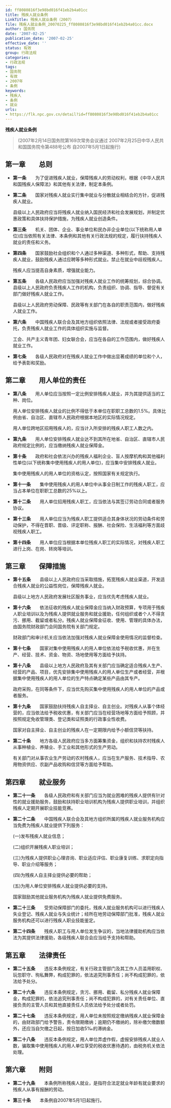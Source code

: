 ```yaml
---
id: ff8080816f3e98bd016f41eb2b4a01cc
title: 残疾人就业条例
LinkTitle: 残疾人就业条例（2007）
file: 残疾人就业条例_20070225_ff8080816f3e98bd016f41eb2b4a01cc.docx
author: 国务院
date: '2007-02-25'
publication_date: '2007-02-25'
effective_date: ''
status: 有效
group: 行政法规
categories:
- 行政法规
tags:
- 国务院
- 有效
- 2007年
- 条例
keywords:
- 残疾人
- 条例
- 就业
urls:
- https://flk.npc.gov.cn/detail?id=ff8080816f3e98bd016f41eb2b4a01cc
---
```


**残疾人就业条例**

> (2007年2月14日国务院第169次常务会议通过 2007年2月25日中华人民共和国国务院令第488号公布 自2007年5月1日起施行)

## 第一章　　总则

- **第一条**　　为了促进残疾人就业，保障残疾人的劳动权利，根据《中华人民共和国残疾人保障法》和其他有关法律，制定本条例。

- **第二条**　　国家对残疾人就业实行集中就业与分散就业相结合的方针，促进残疾人就业。

  县级以上人民政府应当将残疾人就业纳入国民经济和社会发展规划，并制定优惠政策和具体扶持保护措施，为残疾人就业创造条件。

- **第三条**　　机关、团体、企业、事业单位和民办非企业单位(以下统称用人单位)应当依照有关法律、本条例和其他有关行政法规的规定，履行扶持残疾人就业的责任和义务。

- **第四条**　　国家鼓励社会组织和个人通过多种渠道、多种形式，帮助、支持残疾人就业，鼓励残疾人通过应聘等多种形式就业。禁止在就业中歧视残疾人。

  残疾人应当提高自身素质，增强就业能力。

- **第五条**　　各级人民政府应当加强对残疾人就业工作的统筹规划，综合协调。县级以上人民政府负责残疾人工作的机构，负责组织、协调、指导、督促有关部门做好残疾人就业工作。

  县级以上人民政府劳动保障、民政等有关部门在各自的职责范围内，做好残疾人就业工作。

- **第六条**　　中国残疾人联合会及其地方组织依照法律、法规或者接受政府委托，负责残疾人就业工作的具体组织实施与监督。

  工会、共产主义青年团、妇女联合会，应当在各自的工作范围内，做好残疾人就业工作。

- **第七条**　　各级人民政府对在残疾人就业工作中做出显著成绩的单位和个人，给予表彰和奖励。

## 第二章　　用人单位的责任

- **第八条**　　用人单位应当按照一定比例安排残疾人就业，并为其提供适当的工种、岗位。

  用人单位安排残疾人就业的比例不得低于本单位在职职工总数的1.5%。具体比例由省、自治区、直辖市人民政府根据本地区的实际情况规定。

  用人单位跨地区招用残疾人的，应当计入所安排的残疾人职工人数之内。

- **第九条**　　用人单位安排残疾人就业达不到其所在地省、自治区、直辖市人民政府规定比例的，应当缴纳残疾人就业保障金。

- **第十条**　　政府和社会依法兴办的残疾人福利企业、盲人按摩机构和其他福利性单位(以下统称集中使用残疾人的用人单位)，应当集中安排残疾人就业。

  集中使用残疾人的用人单位的资格认定，按照国家有关规定执行。

- **第十一条**　　集中使用残疾人的用人单位中从事全日制工作的残疾人职工，应当占本单位在职职工总数的25%以上。

- **第十二条**　　用人单位招用残疾人职工，应当依法与其签订劳动合同或者服务协议。

- **第十三条**　　用人单位应当为残疾人职工提供适合其身体状况的劳动条件和劳动保护，不得在晋职、晋级、评定职称、报酬、社会保险、生活福利等方面歧视残疾人职工。

- **第十四条**　　用人单位应当根据本单位残疾人职工的实际情况，对残疾人职工进行上岗、在岗、转岗等培训。

## 第三章　　保障措施

- **第十五条**　　县级以上人民政府应当采取措施，拓宽残疾人就业渠道，开发适合残疾人就业的公益性岗位，保障残疾人就业。

  县级以上地方人民政府发展社区服务事业，应当优先考虑残疾人就业。

- **第十六条**　　依法征收的残疾人就业保障金应当纳入财政预算，专项用于残疾人职业培训以及为残疾人提供就业服务和就业援助，任何组织或者个人不得贪污、挪用、截留或者私分。残疾人就业保障金征收、使用、管理的具体办法，由国务院财政部门会同国务院有关部门规定。

  财政部门和审计机关应当依法加强对残疾人就业保障金使用情况的监督检查。

- **第十七条**　　国家对集中使用残疾人的用人单位依法给予税收优惠，并在生产、经营、技术、资金、物资、场地使用等方面给予扶持。

- **第十八条**　　县级以上地方人民政府及其有关部门应当确定适合残疾人生产、经营的产品、项目，优先安排集中使用残疾人的用人单位生产或者经营，并根据集中使用残疾人的用人单位的生产特点确定某些产品由其专产。

  政府采购，在同等条件下，应当优先购买集中使用残疾人的用人单位的产品或者服务。

- **第十九条**　　国家鼓励扶持残疾人自主择业、自主创业。对残疾人从事个体经营的，应当依法给予税收优惠，有关部门应当在经营场地等方面给予照顾，并按照规定免收管理类、登记类和证照类的行政事业性收费。

  国家对自主择业、自主创业的残疾人在一定期限内给予小额信贷等扶持。

- **第二十条**　　地方各级人民政府应当多方面筹集资金，组织和扶持农村残疾人从事种植业、养殖业、手工业和其他形式的生产劳动。

  有关部门对从事农业生产劳动的农村残疾人，应当在生产服务、技术指导、农用物资供应、农副产品收购和信贷等方面给予帮助。

## 第四章　　就业服务

- **第二十一条**　　各级人民政府和有关部门应当为就业困难的残疾人提供有针对性的就业援助服务，鼓励和扶持职业培训机构为残疾人提供职业培训，并组织残疾人定期开展职业技能竞赛。

- **第二十二条**　　中国残疾人联合会及其地方组织所属的残疾人就业服务机构应当免费为残疾人就业提供下列服务：

  (一)发布残疾人就业信息；

  (二)组织开展残疾人职业培训；

  (三)为残疾人提供职业心理咨询、职业适应评估、职业康复训练、求职定向指导、职业介绍等服务；

  (四)为残疾人自主择业提供必要的帮助；

  (五)为用人单位安排残疾人就业提供必要的支持。

  国家鼓励其他就业服务机构为残疾人就业提供免费服务。

- **第二十三条**　　受劳动保障部门的委托，残疾人就业服务机构可以进行残疾人失业登记、残疾人就业与失业统计；经所在地劳动保障部门批准，残疾人就业服务机构还可以进行残疾人职业技能鉴定。

- **第二十四条**　　残疾人职工与用人单位发生争议的，当地法律援助机构应当依法为其提供法律援助，各级残疾人联合会应当给予支持和帮助。

## 第五章　　法律责任

- **第二十五条**　　违反本条例规定，有关行政主管部门及其工作人员滥用职权、玩忽职守、徇私舞弊，构成犯罪的，依法追究刑事责任；尚不构成犯罪的，依法给予处分。

- **第二十六条**　　违反本条例规定，贪污、挪用、截留、私分残疾人就业保障金，构成犯罪的，依法追究刑事责任；尚不构成犯罪的，对有关责任单位、直接负责的主管人员和其他直接责任人员依法给予处分或者处罚。

- **第二十七条**　　违反本条例规定，用人单位未按照规定缴纳残疾人就业保障金的，由财政部门给予警告，责令限期缴纳；逾期仍不缴纳的，除补缴欠缴数额外，还应当自欠缴之日起，按日加收5‰的滞纳金。

- **第二十八条**　　违反本条例规定，用人单位弄虚作假，虚报安排残疾人就业人数，骗取集中使用残疾人的用人单位享受的税收优惠待遇的，由税务机关依法处理。

## 第六章　　附则

- **第二十九条**　　本条例所称残疾人就业，是指符合法定就业年龄有就业要求的残疾人从事有报酬的劳动。

- **第三十条**　　本条例自2007年5月1日起施行。
